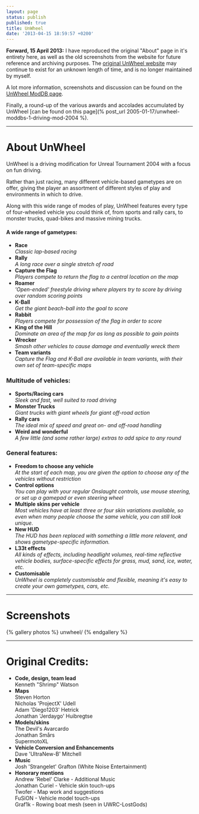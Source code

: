 ```yaml
---
layout: page
status: publish
published: true
title: UnWheel
date: '2013-04-15 18:59:57 +0200'
---
```


**Forward, 15 April 2013:** I have reproduced the original "About" page
in it's entirety here, as well as the old screenshots from the website
for future reference and archiving purposes. The [original UnWheel
website](http://unwheel.beyondunreal.com) may continue to exist for an
unknown length of time, and is no longer maintained by myself.

A lot more information, screenshots and discussion can be found on the
[UnWheel ModDB page](http://www.moddb.com/mods/unwheel).

Finally, a round-up of the various awards and accolades accumulated by
UnWheel [can be found on this page](% post_url 2005-01-17/unwheel-moddbs-1-driving-mod-2004 %).

-----

# About UnWheel

UnWheel is a driving modification for Unreal Tournament 2004 with a
focus on fun driving.

Rather than just racing, many different vehicle-based gametypes are on
offer, giving the player an assortment of different styles of play and
environments in which to drive.

Along with this wide range of modes of play, UnWheel features every type
of four-wheeled vehicle you could think of, from sports and rally cars,
to monster trucks, quad-bikes and massive mining trucks.

#### A wide range of gametypes:

-   **Race**<br />
    *Classic lap-based racing*
-   **Rally** <br />
    *A long race over a single stretch of road*
-   **Capture the Flag** <br />
    *Players compete to return the flag to a central location on the
    map*
-   **Roamer** <br />
    *'Open-ended' freestyle driving where players try to score by
    driving over random scoring points*
-   **K-Ball** <br />
    *Get the giant beach-ball into the goal to score*
-   **Rabbit** <br />
    *Players compete for possession of the flag in order to score*
-   **King of the Hill** <br />
    *Dominate an area of the map for as long as possible to gain points*
-   **Wrecker** <br />
    *Smash other vehicles to cause damage and eventually wreck them*
-   **Team variants** <br />
    *Capture the Flag and K-Ball are available in team variants, with
    their own set of team-specific maps*

### Multitude of vehicles:

-   **Sports/Racing cars** <br />
    *Sleek and fast, well suited to road driving*
-   **Monster Trucks** <br />
    *Giant trucks with giant wheels for giant off-road action*
-   **Rally cars** <br />
    *The ideal mix of speed and great on- and off-road handling*
-   **Weird and wonderful** <br />
    *A few little (and some rather large) extras to add spice to any
    round*

### General features:

-   **Freedom to choose any vehicle** <br />
    *At the start of each map, you are given the option to choose any of
    the vehicles without restriction*
-   **Control options** <br />
    *You can play with your regular Onslaught controls, use mouse
    steering, or set up a gamepad or even steering wheel*
-   **Multiple skins per vehicle** <br />
    *Most vehicles have at least three or four skin variations
    available, so even when many people choose the same vehicle, you can
    still look unique.*
-   **New HUD** <br />
    *The HUD has been replaced with something a little more relavent,
    and shows gametype-specific information.*
-   **L33t effects** <br />
    *All kinds of effects, including headlight volumes, real-time
    reflective vehicle bodies, surface-specific effects for grass, mud,
    sand, ice, water, etc.*
-   **Customisable** <br />
    *UnWheel is completely customisable and flexible, meaning it's easy
    to create your own gametypes, cars, etc.*

-----

# Screenshots

{% gallery photos %}
  unwheel/
{% endgallery %}

-----

# Original Credits:

-   **Code, design, team lead** <br />
    Kenneth "Shrimp" Watson
-   **Maps** <br />
    Steven Horton <br />
    Nicholas 'ProjectX' Udell <br />
    Adam 'Diego1203' Hetrick <br />
    Jonathan 'Jerdaygo' Huibregtse
-   **Models/skins** <br />
    The Devil's Avarcardo <br />
    Jonathan Smårs <br />
    SupermotoXL
-   **Vehicle Conversion and Enhancements** <br />
    Dave 'UltraNew-B' Mitchell
-   **Music** <br />
    Josh 'Strangelet' Grafton (White Noise Entertainment)
-   **Honorary mentions** <br />
    Andrew 'Rebel' Clarke - Additional Music <br />
    Jonathan Curiel - Vehicle skin touch-ups <br />
    Twofer - Map work and suggestions <br />
    FuSiON - Vehicle model touch-ups <br />
    Graf1k - Rowing boat mesh (seen in UWRC-LostGods)

